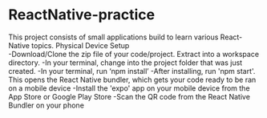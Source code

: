 # ReactNative-practice
This project consists of small applications build to learn various React-Native topics.
Physical Device Setup  
-Download/Clone the zip file of your code/project. Extract into a workspace directory.
-In your terminal, change into the project folder that was just created.
-In your terminal, run ‘npm install’
-After installing, run 'npm start'. This opens the React Native bundler, which gets your code ready to be ran on a mobile device 
-Install the 'expo' app on your mobile device from the App Store or Google Play Store
-Scan the QR code from the React Native Bundler on your phone 
